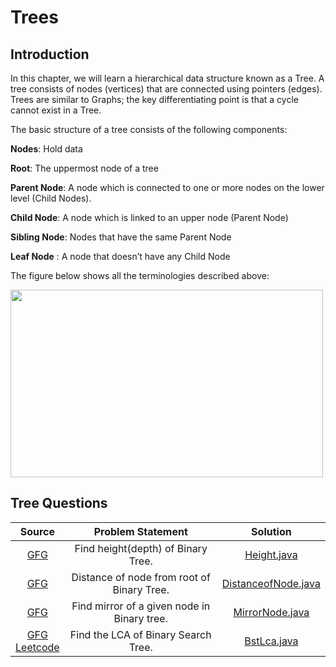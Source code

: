 # Trees

## Introduction #
In this chapter, we will learn a hierarchical data structure known as a Tree. A tree consists of nodes (vertices) that are connected using pointers (edges). Trees are similar to Graphs; the key differentiating point is that a cycle cannot exist in a Tree.

The basic structure of a tree consists of the following components:

**Nodes**: Hold data

**Root**: The uppermost node of a tree

**Parent Node**: A node which is connected to one or more nodes on the lower level (Child Nodes).

**Child Node**: A node which is linked to an upper node (Parent Node)

**Sibling Node**: Nodes that have the same Parent Node

**Leaf Node** : A node that doesn’t have any Child Node

The figure below shows all the terminologies described above:

<image src="https://github.com/ravi26067/Coding/blob/master/DS/Tree/source/PNG%20image.png" height=300 width=500>

## Tree Questions

| Source | Problem Statement | Solution |
|:------:|:-----------------:|:--------:|
|[GFG](https://www.geeksforgeeks.org/write-a-c-program-to-find-the-maximum-depth-or-height-of-a-tree/)| Find height(depth) of Binary Tree. | [Height.java](https://github.com/ravi26067/Coding/blob/master/DS/Tree/Height.java)
|[GFG](https://www.geeksforgeeks.org/find-distance-root-given-node-binary-tree/)| Distance of node from root of Binary Tree. | [DistanceofNode.java](https://github.com/ravi26067/Coding/blob/master/DS/Tree/DistanceofNode.java)
|[GFG](https://www.geeksforgeeks.org/find-mirror-given-node-binary-tree/) | Find mirror of a given node in Binary tree. | [MirrorNode.java](https://github.com/ravi26067/Coding/blob/master/DS/Tree/MirrorNode.java)
|[GFG](https://www.geeksforgeeks.org/lowest-common-ancestor-in-a-binary-search-tree/) <br> [Leetcode](https://leetcode.com/problems/lowest-common-ancestor-of-a-binary-search-tree/)|Find the LCA of Binary Search Tree. | [BstLca.java](https://github.com/ravi26067/Coding/blob/master/DS/Tree/BstLca.java)
